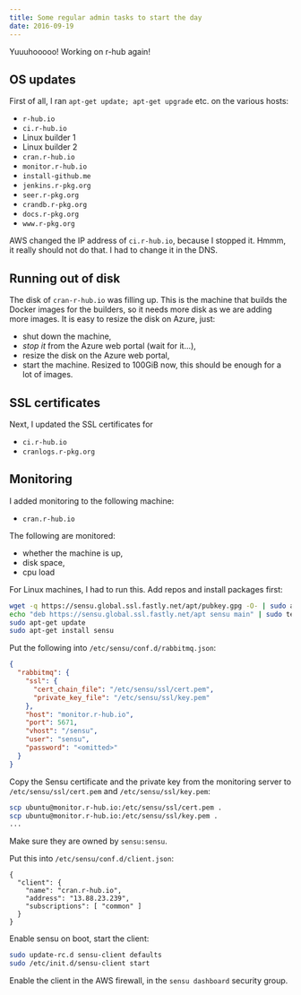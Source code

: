```yaml
---
title: Some regular admin tasks to start the day
date: 2016-09-19
---
```


Yuuuhooooo! Working on r-hub again!

## OS updates

First of all, I ran `apt-get update; apt-get upgrade` etc. on the various hosts:
* `r-hub.io`
* `ci.r-hub.io`
* Linux builder 1
* Linux builder 2
* `cran.r-hub.io`
* `monitor.r-hub.io`
* `install-github.me`
* `jenkins.r-pkg.org`
* `seer.r-pkg.org`
* `crandb.r-pkg.org`
* `docs.r-pkg.org`
* `www.r-pkg.org`

AWS changed the IP address of `ci.r-hub.io`, because I stopped it. Hmmm, it really should not do that. I had to change it in the DNS.

## Running out of disk

The disk of `cran-r-hub.io` was filling up. This is the machine that builds the Docker images for the builders, so it needs more disk as we are adding more images. It is easy to resize the disk on Azure, just:
* shut down the machine,
* *stop it* from the Azure web portal (wait for it...),
* resize the disk on the Azure web portal,
* start the machine.
Resized to 100GiB now, this should be enough for a lot
of images.

## SSL certificates

Next, I updated the SSL certificates for
* `ci.r-hub.io`
* `cranlogs.r-pkg.org`

## Monitoring

I added monitoring to the following machine:
* `cran.r-hub.io`

The following are monitored:
* whether the machine is up,
* disk space,
* cpu load

For Linux machines, I had to run this. Add repos and install packages first:
```sh
wget -q https://sensu.global.ssl.fastly.net/apt/pubkey.gpg -O- | sudo apt-key add -
echo "deb https://sensu.global.ssl.fastly.net/apt sensu main" | sudo tee /etc/apt/sources.list.d/sensu.list
sudo apt-get update
sudo apt-get install sensu
```

Put the following into `/etc/sensu/conf.d/rabbitmq.json`:
```json
{
  "rabbitmq": {
    "ssl": {
      "cert_chain_file": "/etc/sensu/ssl/cert.pem",
      "private_key_file": "/etc/sensu/ssl/key.pem"
    },
    "host": "monitor.r-hub.io",
    "port": 5671,
    "vhost": "/sensu",
    "user": "sensu",
    "password": "<omitted>"
  }
}
```

Copy the Sensu certificate and the private key from the monitoring server to `/etc/sensu/ssl/cert.pem` and `/etc/sensu/ssl/key.pem`:
```sh
scp ubuntu@monitor.r-hub.io:/etc/sensu/ssl/cert.pem .
scp ubuntu@monitor.r-hub.io:/etc/sensu/ssl/key.pem .
...
```
Make sure they are owned by `sensu:sensu`.

Put this into `/etc/sensu/conf.d/client.json`:
```
{
  "client": {
    "name": "cran.r-hub.io",
    "address": "13.88.23.239",
    "subscriptions": [ "common" ]
  }
}
```

Enable sensu on boot, start the client:
```sh
sudo update-rc.d sensu-client defaults
sudo /etc/init.d/sensu-client start
```

Enable the client in the AWS firewall, in the `sensu dashboard` security group.
